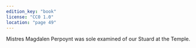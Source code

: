 ```yaml
---
edition_key: "book"
license: "CC0 1.0"
location: "page 49"
---
```

Mistres
Magdalen Perpoynt was sole examined of our Stuard at the Temple.
